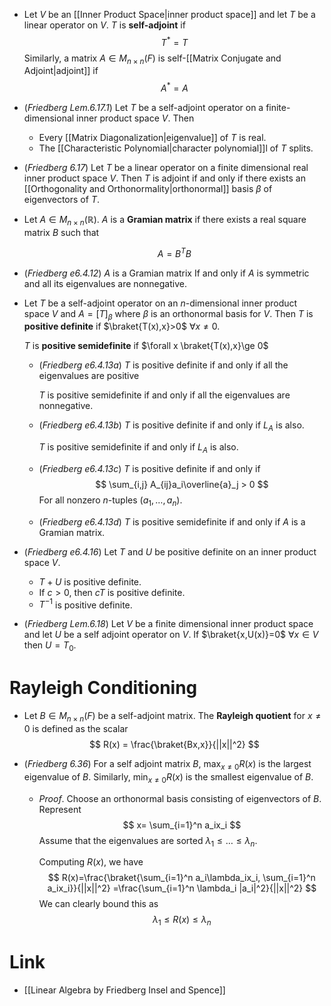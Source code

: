 * Let $V$ be an [[Inner Product Space|inner product space]] and let $T$ be a linear operator on $V$. $T$ is **self-adjoint** if 
  $$
  T^\ast = T
  $$
  Similarly, a matrix $A\in M_{n\times n}(F)$ is self-[[Matrix Conjugate and Adjoint|adjoint]] if 
  $$
  A^\ast = A
  $$
* (*Friedberg Lem.6.17.1*) Let $T$ be a self-adjoint operator on a finite-dimensional inner product space $V$. Then
	* Every [[Matrix Diagonalization|eigenvalue]] of $T$ is real.
	* The [[Characteristic Polynomial|character polynomial]]l of $T$ splits.
* (*Friedberg 6.17*) Let $T$ be a linear operator on a finite dimensional real inner product space $V$. Then $T$ is adjoint if and only if there exists an [[Orthogonality and Orthonormality|orthonormal]] basis $\beta$ of eigenvectors of $T$. 

* Let $A\in M_{n\times n}(\mathbb{R})$. $A$ is a **Gramian matrix** if there exists a real square matrix $B$ such that
  
  $$
  A = B^TB
  $$
  

* (*Friedberg e6.4.12*) $A$ is a Gramian matrix If and only if $A$ is symmetric and all its eigenvalues are nonnegative. 

* Let $T$ be a self-adjoint operator on an $n$-dimensional inner product space $V$ and $A=[T]_\beta$  where $\beta$ is an orthonormal basis for $V$. Then $T$ is **positive definite** if $\braket{T(x),x}>0$ $\forall x\ne 0$. 
  
  $T$ is **positive semidefinite** if $\forall x \braket{T(x),x}\ge 0$ 
	* (*Friedberg e6.4.13a*) $T$ is positive definite if and only if all the eigenvalues are positive
	  
	  $T$ is positive semidefinite if and only if all the eigenvalues are nonnegative.
	* (*Friedberg e6.4.13b*) $T$ is positive definite if and only if $L_A$ is also.
	  
	  $T$ is positive semidefinite if and only if $L_A$ is also.
	* (*Friedberg e6.4.13c*) $T$ is positive definite if and only if
	  $$
	  \sum_{i,j} A_{ij}a_i\overline{a}_j > 0
	  $$
	  For all nonzero $n$-tuples $(a_1,\dots,a_n)$. 
	* (*Friedberg e6.4.13d*) $T$ is positive semidefinite if and only if $A$ is a Gramian matrix.

* (*Friedberg e6.4.16*) Let $T$ and $U$ be positive definite on an inner product space $V$.
	* $T+U$ is positive definite.
	* If $c>0$, then $cT$ is positive definite.
	* $T^{-1}$ is positive definite.


* (*Friedberg Lem.6.18*) Let $V$ be a finite dimensional inner product space and let $U$ be a self adjoint operator on $V$. If $\braket{x,U(x)}=0$ $\forall x\in V$ then $U=T_0$.

# Rayleigh Conditioning
* Let $B\in M_{n\times n}(F)$ be a self-adjoint matrix. The **Rayleigh quotient** for $x\ne 0$ is defined as the scalar
  $$
  R(x) = \frac{\braket{Bx,x}}{||x||^2}
  $$

* (*Friedberg 6.36*) For a self adjoint matrix $B$, $\max_{x\ne 0} R(x)$ is the largest eigenvalue of $B$. Similarly, $\min_{x\ne 0} R(x)$ is the smallest eigenvalue of $B$. 
	* *Proof*. Choose an orthonormal basis consisting of eigenvectors of $B$. Represent 
	  $$
	  x= \sum_{i=1}^n a_ix_i
	  $$
	  Assume that the eigenvalues are sorted  $\lambda_1\le \dots\le \lambda_n$. 
	  
	  Computing $R(x)$, we have
	  $$
	  R(x)=\frac{\braket{\sum_{i=1}^n a_i\lambda_ix_i, \sum_{i=1}^n a_ix_i}}{||x||^2} =\frac{\sum_{i=1}^n \lambda_i |a_i|^2}{||x||^2}
	  $$
	  We can clearly bound this as 
	  $$
	  \lambda_1\le R(x) \le \lambda_n
	  $$


# Link
* [[Linear Algebra by Friedberg Insel and Spence]]
